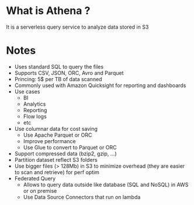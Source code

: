 # What is Athena ?

It is a serverless query service to analyze data stored in S3

# Notes
* Uses standard SQL to query the files
* Supports CSV, JSON, ORC, Avro and Parquet
* Princing: 5$ per TB of data scanned
* Commonly used with Amazon Quicksight for reporting and dashboards
* Use cases
    * BI
    * Analytics
    * Reporting
    * Flow logs
    * etc
* Use columnar data for cost saving
    * Use Apache Parquet or ORC
    * Improve performance
    * Use Glue to convert to Parquet or ORC
* Support compressed data (bzip2, gzip, ...)
* Partition dataset reflect S3 folders
* Use bigger files (> 128Mb) in S3 to minimize overhead (they are easier to scan and retrieve) for perf optim
* Federated Query
    * Allows to query data outside like database (SQL and NoSQL) in AWS or on premise
    * Use Data Source Connectors that run on lambda
